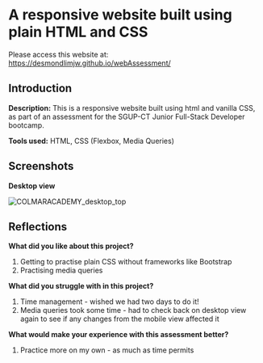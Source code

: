 # A responsive website built using plain HTML and CSS
Please access this website at: https://desmondlimjw.github.io/webAssessment/

## Introduction
**Description:** This is a responsive website built using html and vanilla CSS, as part of an assessment for the SGUP-CT Junior Full-Stack Developer bootcamp.

**Tools used:** HTML, CSS (Flexbox, Media Queries)

## Screenshots

**Desktop view**

![COLMARACADEMY_desktop_top](https://user-images.githubusercontent.com/29788431/154959554-b43e4a3a-bea7-43bd-9f06-5abffb8f3ad7.png)



## Reflections
**What did you like about this project?**
1. Getting to practise plain CSS without frameworks like Bootstrap
2. Practising media queries

**What did you struggle with in this project?**
1. Time management - wished we had two days to do it!
2. Media queries took some time - had to check back on desktop view again to see if any changes from the mobile view affected it

**What would make your experience with this assessment better?**
1. Practice more on my own - as much as time permits
